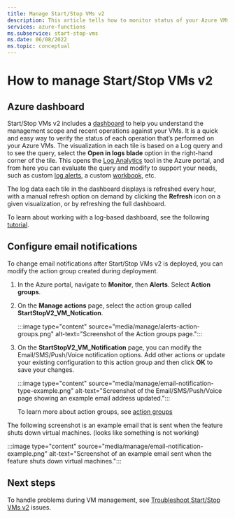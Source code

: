 ```yaml
---
title: Manage Start/Stop VMs v2
description: This article tells how to monitor status of your Azure VMs managed by the Start/Stop VMs v2 feature and perform other management tasks.
services: azure-functions
ms.subservice: start-stop-vms
ms.date: 06/08/2022
ms.topic: conceptual
---
```


# How to manage Start/Stop VMs v2

## Azure dashboard

Start/Stop VMs v2 includes a [dashboard](../../azure-monitor/best-practices-analysis.md#azure-dashboards) to help you understand the management scope and recent operations against your VMs. It is a quick and easy way to verify the status of each operation that’s performed on your Azure VMs. The visualization in each tile is based on a Log query and to see the query, select the **Open in logs blade** option in the right-hand corner of the tile. This opens the [Log Analytics](../../azure-monitor/logs/log-analytics-overview.md#start-log-analytics) tool in the Azure portal, and from here you can evaluate the query and modify to support your needs, such as custom [log alerts](../../azure-monitor/alerts/alerts-log.md), a custom [workbook](../../azure-monitor/visualize/workbooks-overview.md), etc.

The log data each tile in the dashboard displays is refreshed every hour, with a manual refresh option on demand by clicking the **Refresh** icon on a given visualization, or by refreshing the full dashboard.

To learn about working with a log-based dashboard, see the following [tutorial](../../azure-monitor/visualize/tutorial-logs-dashboards.md).

## Configure email notifications

To change email notifications after Start/Stop VMs v2 is deployed, you can modify the action group created during deployment.

1. In the Azure portal, navigate to **Monitor**, then **Alerts**. Select **Action groups**.

1. On the **Manage actions** page, select the action group called **StartStopV2_VM_Notication**.

    :::image type="content" source="media/manage/alerts-action-groups.png" alt-text="Screenshot of the Action groups page.":::

1. On the **StartStopV2_VM_Notification** page, you can modify the Email/SMS/Push/Voice notification options. Add other actions or update your existing configuration to this action group and then click **OK** to save your changes.

    :::image type="content" source="media/manage/email-notification-type-example.png" alt-text="Screenshot of the Email/SMS/Push/Voice page showing an example email address updated.":::

    To learn more about action groups, see [action groups](../../azure-monitor/alerts/action-groups.md)

The following screenshot is an example email that is sent when the feature shuts down virtual machines. (looks like something is not working)

:::image type="content" source="media/manage/email-notification-example.png" alt-text="Screenshot of an example email sent when the feature shuts down virtual machines.":::

## Next steps

To handle problems during VM management, see [Troubleshoot Start/Stop VMs v2](troubleshoot.md) issues.
